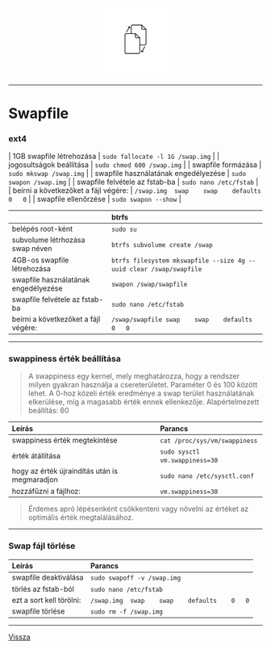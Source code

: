 <h1 align="center">
<img src="../.pictures/swap.png" alt="swap" width=128 />
</h1>

---

# Swapfile

### ext4

| 1GB swapfile létrehozása | ```sudo fallocate -l 1G /swap.img``` |
| jogosultságok beállítása | ```sudo chmod 600 /swap.img``` |
| swapfile formázása | ```sudo mkswap /swap.img``` |
| swapfile használatának engedélyezése | ```sudo swapon /swap.img``` |
| swapfile felvétele az fstab-ba | ```sudo nano /etc/fstab``` |
|  beírni a következőket a fájl végére: | ```/swap.img	swap	swap	defaults	0	0``` |
| swapfile ellenőrzése | ```sudo swapon --show``` |

|     | btrfs |
| :-- | :---- |
| belépés root-ként | ```sudo su``` |
| subvolume létrhozása swap néven | ```btrfs subvolume create /swap``` |
| 4GB-os swapfile létrehozása | ```btrfs filesystem mkswapfile --size 4g --uuid clear /swap/swapfile``` |
| swapfile használatának engedélyezése | ```swapon /swap/swapfile``` |
| swapfile felvétele az fstab-ba | ```sudo nano /etc/fstab``` |
|  beírni a következőket a fájl végére: | ```/swap/swapfile	swap	swap	defaults	0	0``` |

---

### swappiness érték beállítása

> A swappiness egy kernel, mely meghatározza, hogy a rendszer milyen gyakran használja a csereterületet. Paraméter 0 és 100 között lehet. A 0-hoz közeli érték eredménye a swap terület használatának elkerülése, míg a magasabb érték ennek ellenkezője. Alapértelmezett beállítás: 60

| Leírás | Parancs |
| :----- | :------ |
| swappiness érték megtekintése | ```cat /proc/sys/vm/swappiness``` |
| érték átállítása | ```sudo sysctl vm.swappiness=30``` |
| hogy az érték újraindítás után is megmaradjon | ```sudo nano /etc/sysctl.conf``` |
|  hozzáfűzni a fájlhoz: | ```vm.swappiness=30``` |

> Érdemes apró lépésenként csökkenteni vagy növelni az értéket az optimális érték megtalálásához.

---

### Swap fájl törlése

| Leírás | Parancs |
| :----- | :------ |
| swapfile deaktiválása | ```sudo swapoff -v /swap.img``` |
| törlés az fstab-ból | ```sudo nano /etc/fstab``` |
|  ezt a sort kell törölni: | ```/swap.img	swap	swap	defaults	0	0``` |
| swapfile törlése | ```sudo rm -f /swap.img``` |

---

[Vissza](../README.md)
